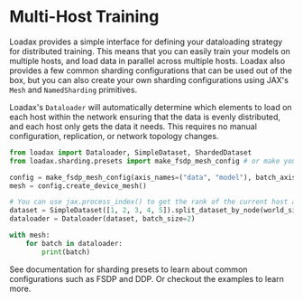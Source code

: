 # Multi-Host Training

Loadax provides a simple interface for defining your dataloading strategy for distributed training. This means that you can easily train your models on multiple hosts, and load data in parallel across multiple hosts. Loadax also provides a few common sharding configurations that can be used out of the box, but you can also create your own sharding configurations using JAX's `Mesh` and `NamedSharding` primitives.

Loadax's `Dataloader` will automatically determine which elements to load on each host within the network ensuring that the data is evenly distributed, and each host only gets the data it needs. This requires no manual configuration, replication, or network topology changes.

```python title="Creating a distributed dataloader"
from loadax import Dataloader, SimpleDataset, ShardedDataset
from loadax.sharding.presets import make_fsdp_mesh_config # or make your own

config = make_fsdp_mesh_config(axis_names=("data", "model"), batch_axis_name="data")
mesh = config.create_device_mesh()

# You can use jax.process_index() to get the rank of the current host and jax.process_count() to get the total number of hosts.
dataset = SimpleDataset([1, 2, 3, 4, 5]).split_dataset_by_node(world_size=2, rank=0)
dataloader = Dataloader(dataset, batch_size=2)

with mesh:
    for batch in dataloader:
        print(batch)
```

See documentation for sharding presets to learn about common configurations such as FSDP and DDP. Or checkout the examples to learn more.
